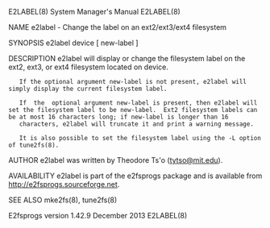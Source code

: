 E2LABEL(8)                                                                                 System Manager's Manual                                                                                 E2LABEL(8)



NAME
       e2label - Change the label on an ext2/ext3/ext4 filesystem

SYNOPSIS
       e2label device [ new-label ]

DESCRIPTION
       e2label will display or change the filesystem label on the ext2, ext3, or ext4 filesystem located on device.

       If the optional argument new-label is not present, e2label will simply display the current filesystem label.

       If  the  optional argument new-label is present, then e2label will set the filesystem label to be new-label.  Ext2 filesystem labels can be at most 16 characters long; if new-label is longer than 16
       characters, e2label will truncate it and print a warning message.

       It is also possible to set the filesystem label using the -L option of tune2fs(8).

AUTHOR
       e2label was written by Theodore Ts'o (tytso@mit.edu).

AVAILABILITY
       e2label is part of the e2fsprogs package and is available from http://e2fsprogs.sourceforge.net.

SEE ALSO
       mke2fs(8), tune2fs(8)




E2fsprogs version 1.42.9                                                                        December 2013                                                                                      E2LABEL(8)
